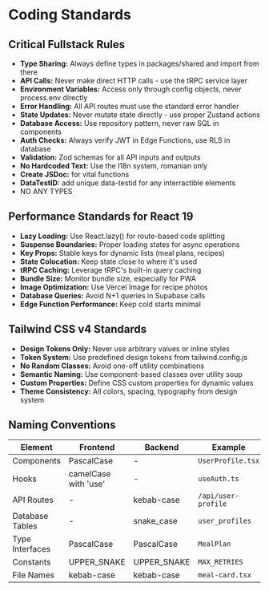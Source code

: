 # Coding Standards

## Critical Fullstack Rules

- **Type Sharing:** Always define types in packages/shared and import from there
- **API Calls:** Never make direct HTTP calls - use the tRPC service layer
- **Environment Variables:** Access only through config objects, never process.env directly
- **Error Handling:** All API routes must use the standard error handler
- **State Updates:** Never mutate state directly - use proper Zustand actions
- **Database Access:** Use repository pattern, never raw SQL in components
- **Auth Checks:** Always verify JWT in Edge Functions, use RLS in database
- **Validation:** Zod schemas for all API inputs and outputs
- **No Hardcoded Text:** Use the I18n system, romanian only
- **Create JSDoc:** for vital functions
- **DataTestID:** add unique data-testid for any interractible elements
- NO ANY TYPES

## Performance Standards for React 19

- **Lazy Loading:** Use React.lazy() for route-based code splitting
- **Suspense Boundaries:** Proper loading states for async operations
- **Key Props:** Stable keys for dynamic lists (meal plans, recipes)
- **State Colocation:** Keep state close to where it's used
- **tRPC Caching:** Leverage tRPC's built-in query caching
- **Bundle Size:** Monitor bundle size, especially for PWA
- **Image Optimization:** Use Vercel Image for recipe photos
- **Database Queries:** Avoid N+1 queries in Supabase calls
- **Edge Function Performance:** Keep cold starts minimal

## Tailwind CSS v4 Standards

- **Design Tokens Only:** Never use arbitrary values or inline styles
- **Token System:** Use predefined design tokens from tailwind.config.js
- **No Random Classes:** Avoid one-off utility combinations
- **Semantic Naming:** Use component-based classes over utility soup
- **Custom Properties:** Define CSS custom properties for dynamic values
- **Theme Consistency:** All colors, spacing, typography from design system

## Naming Conventions

| Element         | Frontend             | Backend     | Example             |
| --------------- | -------------------- | ----------- | ------------------- |
| Components      | PascalCase           | -           | `UserProfile.tsx`   |
| Hooks           | camelCase with 'use' | -           | `useAuth.ts`        |
| API Routes      | -                    | kebab-case  | `/api/user-profile` |
| Database Tables | -                    | snake_case  | `user_profiles`     |
| Type Interfaces | PascalCase           | PascalCase  | `MealPlan`          |
| Constants       | UPPER_SNAKE          | UPPER_SNAKE | `MAX_RETRIES`       |
| File Names      | kebab-case           | kebab-case  | `meal-card.tsx`     |
